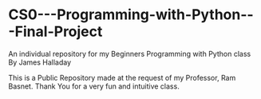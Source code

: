 # CS0---Programming-with-Python---Final-Project
An individual repository for my Beginners Programming with Python class
By James Halladay

This is a Public Repository made at the request of my Professor, Ram Basnet.
Thank You for a very fun and intuitive class.
